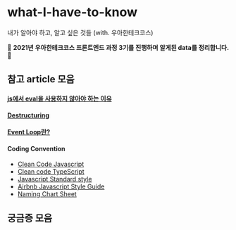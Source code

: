 # what-I-have-to-know
내가 알아야 하고, 알고 싶은 것들 (with. 우아한테크코스)

🌹 **2021년 우아한테크코스 프론트엔드 과정 3기를 진행하며 알게된 data를 정리합니다.** 🌹

## 참고 article 모음

#### [js에서 eval을 사용하지 않아야 하는 이유](https://velog.io/@modolee/javascript-eval-is-evil/@modolee/javascript-eval-is-evil)
#### [Destructuring](https://medium.com/better-programming/demystifying-modern-destructuring-in-javascript-918295756b1f#:~:text=In%20simple%20terms%2C%20destructuring%20makes,used%20anywhere%20in%20our%20program.&text=Enter%20the%20ES6%20destructuring%20assignment,above%20scenarios%20the%20ES6%20way)
#### [Event Loop란?](https://www.youtube.com/watch?v=8aGhZQkoFbQ&feature=youtu.be)
#### Coding Convention
  - [Clean Code Javascript](https://github.com/qkraudghgh/clean-code-javascript-ko)
  - [Clean code TypeScript](https://github.com/738/clean-code-typescript)
  - [Javascript Standard style](https://standardjs.com/readme-kokr.html)
  - [Airbnb Javascript Style Guide](https://github.com/tipjs/javascript-style-guide)
  - [Naming Chart Sheet](https://github.com/kettanaito/naming-cheatsheet)

## 궁금증 모음
